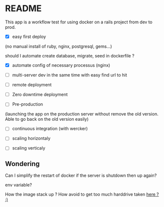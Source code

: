 # README

This app is a workflow test for using docker on a rails project from dev to prod.

* [x] easy first deploy

 (no manual install of ruby, nginx, postgresql, gems...)

 should I automate create database, migrate, seed in dockerfile ?

* [x] automate config of necessary processus (nginx)

* [ ] multi-server dev in the same time with easy find url to hit 

* [ ] remote deployment

* [ ] Zero downtime deployment

* [ ] Pre-production

 (launching the app on the production server without remove the old version. Able to go back on the old version easily)

* [ ] continuous integration (with wercker)

* [ ] scaling horizontaly

* [ ] scaling verticaly



## Wondering

Can I simplify the restart of docker if the server is shutdown then up again?

env variable?

How the image stack up ? How avoid to get too much harddrive taken [here ? :)](https://gist.github.com/ngpestelos/4fc2e31e19f86b9cf10b)
